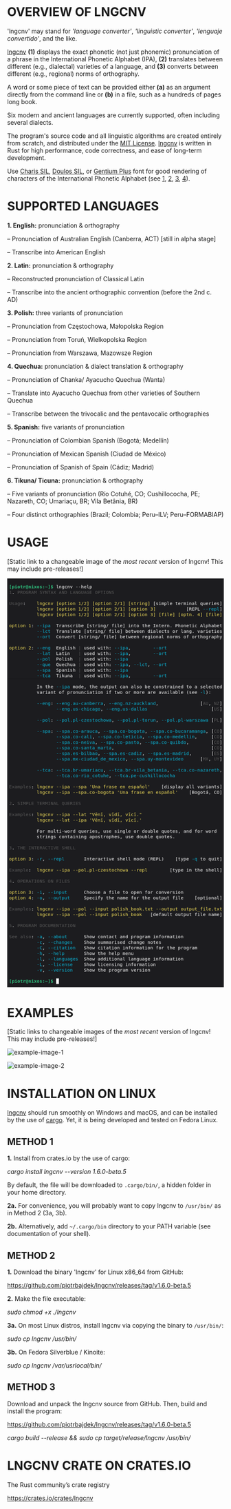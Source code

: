 # OVERVIEW OF LNGCNV

'lngcnv' may stand for _'language converter'_, _'linguistic converter'_, _'lenguaje convertido'_, and the like.

[lngcnv](https://github.com/piotrbajdek/lngcnv) **(1)** displays the exact phonetic (not just phonemic) pronunciation of a phrase in the International Phonetic Alphabet (IPA), **(2)** translates between different (e.g., dialectal) varieties of a language, and **(3)** converts between different (e.g., regional) norms of orthography.

A word or some piece of text can be provided either **(a)** as an argument directly from the command line or **(b)** in a file, such as a hundreds of pages long book.

Six modern and ancient languages are currently supported, often including several dialects.

The program's source code and all linguistic algorithms are created entirely from scratch, and distributed under the [MIT License](https://github.com/piotrbajdek/lngcnv/blob/main/LICENSE.md). [lngcnv](https://github.com/piotrbajdek/lngcnv) is written in Rust for high performance, code correctness, and ease of long-term development.

Use [Charis SIL](https://software.sil.org/charis/download/), [Doulos SIL](https://software.sil.org/doulos/download/), or [Gentium Plus](https://software.sil.org/gentium/download/) font for good rendering of characters of the International Phonetic Alphabet (see [1](https://www.internationalphoneticassociation.org/IPAcharts/inter_chart_2018/IPA_2018.html), [2](https://ipahelp.languagetechnology.org/), [3](https://en.wikipedia.org/wiki/IPA_vowel_chart_with_audio), [4](https://en.wikipedia.org/wiki/IPA_pulmonic_consonant_chart_with_audio)).

# SUPPORTED LANGUAGES

**1. English:** pronunciation & orthography

– Pronunciation of Australian English (Canberra, ACT) [still in alpha stage]

– Transcribe into American English

**2. Latin:** pronunciation & orthography

– Reconstructed pronunciation of Classical Latin

– Transcribe into the ancient orthographic convention (before the 2nd c. AD)

**3. Polish:** three variants of pronunciation

– Pronunciation from Częstochowa, Małopolska Region

– Pronunciation from Toruń, Wielkopolska Region

– Pronunciation from Warszawa, Mazowsze Region

**4. Quechua:** pronunciation & dialect translation & orthography

– Pronunciation of Chanka/ Ayacucho Quechua (Wanta)

– Translate into Ayacucho Quechua from other varieties of Southern Quechua

– Transcribe between the trivocalic and the pentavocalic orthographies

**5. Spanish:** five variants of pronunciation

– Pronunciation of Colombian Spanish (Bogotá; Medellín)

– Pronunciation of Mexican Spanish (Ciudad de México)

– Pronunciation of Spanish of Spain (Cádiz; Madrid)

**6. Tikuna/ Ticuna:** pronunciation & orthography

– Five variants of pronunciation (Río Cotuhé, CO; Cushillococha, PE; Nazareth, CO; Umariaçu, BR; Vila Betânia, BR)

– Four distinct orthographies (Brazil; Colombia; Peru–ILV; Peru–FORMABIAP)

# USAGE

[Static link to a changeable image of the _most recent_ version of lngcnv! This may include pre-releases!]

![help-image](https://github.com/piotrbajdek/lngcnv/blob/main/docs/images/help-image.png?raw=true)

# EXAMPLES

[Static links to changeable images of the _most recent_ version of lngcnv! This may include pre-releases!]

![example-image-1](https://github.com/piotrbajdek/lngcnv/blob/main/docs/images/example-image-1.png?raw=true)

![example-image-2](https://github.com/piotrbajdek/lngcnv/blob/main/docs/images/example-image-2.png?raw=true)

# INSTALLATION ON LINUX

[lngcnv](https://github.com/piotrbajdek/lngcnv) should run smoothly on Windows and macOS, and can be installed by the use of [cargo](https://www.rust-lang.org/tools/install). Yet, it is being developed and tested on Fedora Linux.

## METHOD 1

**1.** Install from crates.io by the use of cargo:

_cargo install lngcnv \--version 1.6.0-beta.5_

By default, the file will be downloaded to `.cargo/bin/`, a hidden folder in your home directory.

**2a.** For convenience, you will probably want to copy lngcnv to `/usr/bin/` as in Method 2 (3a, 3b).

**2b.** Alternatively, add `~/.cargo/bin` directory to your PATH variable (see documentation of your shell).

## METHOD 2

**1.** Download the binary 'lngcnv' for Linux x86_64 from GitHub:

https://github.com/piotrbajdek/lngcnv/releases/tag/v1.6.0-beta.5

**2.** Make the file executable:

_sudo chmod +x ./lngcnv_

**3a.** On most Linux distros, install lngcnv via copying the binary to `/usr/bin/`:

_sudo cp lngcnv /usr/bin/_

**3b.** On Fedora Silverblue / Kinoite:

_sudo cp lngcnv /var/usrlocal/bin/_

## METHOD 3

Download and unpack the lngcnv source from GitHub. Then, build and install the program:

https://github.com/piotrbajdek/lngcnv/releases/tag/v1.6.0-beta.5

_cargo build \--release && sudo cp target/release/lngcnv /usr/bin/_

# LNGCNV CRATE ON CRATES.IO

The Rust community’s crate registry

https://crates.io/crates/lngcnv
